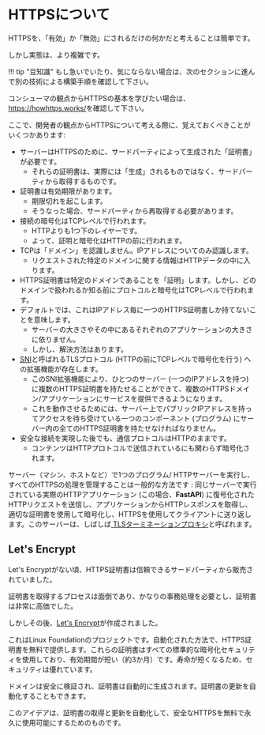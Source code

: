 # HTTPSについて

HTTPSを、「有効」か「無効」にされるだけの何かだと考えることは簡単です。

しかし実態は、より複雑です。

!!! tip "豆知識"
    もし急いでいたり、気にならない場合は、次のセクションに進んで別の技術による構築手順を確認して下さい。

コンシューマの観点からHTTPSの基本を学びたい場合は、<a href="https://howhttps.works/" class="external-link" target="_blank">https://howhttps.works/</a>を確認して下さい。

ここで、開発者の観点からHTTPSについて考える際に、覚えておくべきことがいくつかあります:

* サーバーはHTTPSのために、サードパーティによって生成された「証明書」が必要です。
    * それらの証明書は、実際には「生成」されるものではなく、サードパーティから取得するものです。
* 証明書は有効期限があります。
    * 期限切れを起こします。
    * そうなった場合、サードパーティから再取得する必要があります。
* 接続の暗号化はTCPレベルで行われます。
    * HTTPよりも1つ下のレイヤーです。
    * よって、証明と暗号化はHTTPの前に行われます。
* TCPは「ドメイン」を認識しません。IPアドレスについてのみ認識します。
    * リクエストされた特定のドメインに関する情報はHTTPデータの中に入ります。
* HTTPS証明書は特定のドメインであることを「証明」します。しかし、どのドメインで扱われるか知る前にプロトコルと暗号化はTCPレベルで行われます。
* デフォルトでは、これはIPアドレス毎に一つのHTTPS証明書しか持てないことを意味します。
    * サーバーの大きさやその中にあるそれぞれのアプリケーションの大きさに依りません。
    * しかし、解決方法はあります。
* <a href="https://en.wikipedia.org/wiki/Server_Name_Indication" class="external-link" target="_blank"><abbr title="Server Name Indication">SNI</abbr></a>と呼ばれるTLSプロトコル (HTTPの前にTCPレベルで暗号化を行う) への拡張機能が存在します。
    * このSNI拡張機能により、ひとつのサーバー (一つのIPアドレスを持つ) に複数のHTTPS証明書を持たせることができて、複数のHTTPSドメイン/アプリケーションにサービスを提供できるようになります。
    * これを動作させるためには、サーバー上でパブリックIPアドレスを持ってアクセスを待ち受けている一つのコンポーネント (プログラム) にサーバー内の全てのHTTPS証明書を持たせなければなりません。
* 安全な接続を実現した後でも、通信プロトコルはHTTPのままです。
    * コンテンツはHTTPプロトコルで送信されているにも関わらず暗号化されます。

サーバー（マシン、ホストなど）で1つのプログラム/ HTTPサーバーを実行し、すべてのHTTPSの処理を管理することは一般的な方法です : 同じサーバーで実行されている実際のHTTPアプリケーション (この場合、**FastAPI**) に復号化されたHTTPリクエストを送信し、アプリケーションからHTTPレスポンスを取得し、適切な証明書を使用して暗号化し、HTTPSを使用してクライアントに送り返します。このサーバーは、しばしば<a href="https://en.wikipedia.org/wiki/TLS_termination_proxy" class="external-link" target="_blank"> TLSターミネーションプロキシ</a>と呼ばれます。

## Let's Encrypt

Let's Encryptがない頃、HTTPS証明書は信頼できるサードパーティから販売されていました。

証明書を取得するプロセスは面倒であり、かなりの事務処理を必要とし、証明書は非常に高価でした。

しかしその後、<a href="https://letsencrypt.org/" class="external-link" target="_blank">Let's Encrypt</a>が作成されました。

これはLinux Foundationのプロジェクトです。自動化された方法で、HTTPS証明書を無料で提供します。これらの証明書はすべての標準的な暗号化セキュリティを使用しており、有効期間が短い（約3か月）です。寿命が短くなるため、セキュリティは優れています。

ドメインは安全に検証され、証明書は自動的に生成されます。証明書の更新を自動化することもできます。

このアイデアは、証明書の取得と更新を自動化して、安全なHTTPSを無料で永久に使用可能にするためのものです。
